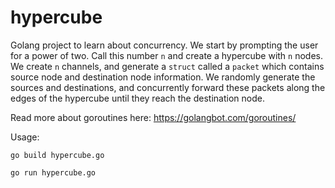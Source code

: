 # hypercube
Golang project to learn about concurrency. We start by prompting the user for a power of two. Call 
this number `n` 
and create a hypercube with `n` nodes. We create `n` channels, and generate a `struct` called a 
`packet` which contains source node and destination node information. We randomly generate the 
sources and destinations, and concurrently forward these packets along the edges of the 
hypercube until they reach the destination node.

Read more about goroutines here: https://golangbot.com/goroutines/  

Usage:

`go build hypercube.go`

`go run hypercube.go` 
